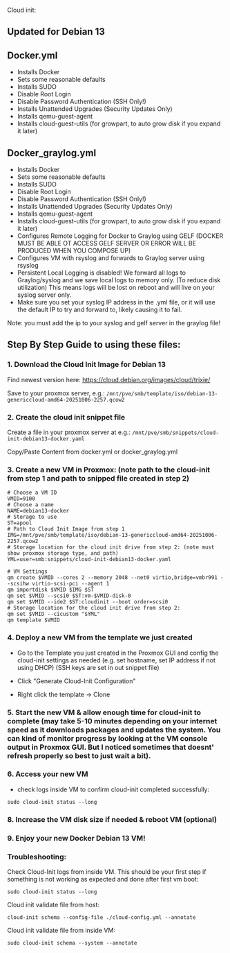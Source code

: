 Cloud init:

## Updated for Debian 13

## Docker.yml
- Installs Docker
- Sets some reasonable defaults
- Installs SUDO
- Disable Root Login
- Disable Password Authentication (SSH Only!)
- Installs Unattended Upgrades (Security Updates Only)
- Installs qemu-guest-agent
- Installs cloud-guest-utils (for growpart, to auto grow disk if you expand it later)

## Docker_graylog.yml

- Installs Docker
- Sets some reasonable defaults
- Installs SUDO
- Disable Root Login
- Disable Password Authentication (SSH Only!)
- Installs Unattended Upgrades (Security Updates Only)
- Installs qemu-guest-agent
- Installs cloud-guest-utils (for growpart, to auto grow disk if you expand it later)
- Configures Remote Logging for Docker to Graylog using GELF (DOCKER MUST BE ABLE OT ACCESS GELF SERVER OR ERROR WILL BE PRODUCED WHEN YOU COMPOSE UP)
- Configures VM with rsyslog and forwards to Graylog server using rsyslog
- Persistent Local Logging is disabled!  We forward all logs to Graylog/syslog and we save local logs to memory only.  (To reduce disk utilization)  This means logs will be lost on reboot and will live on your syslog server only.
- Make sure you set your syslog IP address in the .yml file, or it will use the default IP to try and forward to, likely causing it to fail.

Note: you must add the ip to your syslog and gelf server in the graylog file!

## Step By Step Guide to using these files:

### 1. Download the Cloud Init Image for Debian 13

Find newest version here:
https://cloud.debian.org/images/cloud/trixie/

Save to your proxmox server, e.g.:
`/mnt/pve/smb/template/iso/debian-13-genericcloud-amd64-20251006-2257.qcow2`

### 2. Create the cloud init snippet file

Create a file in your proxmox server at e.g.:
`/mnt/pve/smb/snippets/cloud-init-debian13-docker.yaml`

Copy/Paste Content from docker.yml or docker_graylog.yml

### 3. Create a new VM in Proxmox: (note path to the cloud-init from step 1 and path to snipped file created in step 2)

```
# Choose a VM ID
VMID=9100
# Choose a name
NAME=debian13-docker
# Storage to use
ST=apool
# Path to Cloud Init Image from step 1
IMG=/mnt/pve/smb/template/iso/debian-13-genericcloud-amd64-20251006-2257.qcow2
# Storage location for the cloud init drive from step 2: (note must show proxmox storage type, and path)
YML=user=smb:snippets/cloud-init-debian13-docker.yaml

# VM Settings
qm create $VMID --cores 2 --memory 2048 --net0 virtio,bridge=vmbr991 --scsihw virtio-scsi-pci --agent 1
qm importdisk $VMID $IMG $ST
qm set $VMID --scsi0 $ST:vm-$VMID-disk-0
qm set $VMID --ide2 $ST:cloudinit --boot order=scsi0
# Storage location for the cloud init drive from step 2:
qm set $VMID --cicustom "$YML"
qm template $VMID

```
### 4. Deploy a new VM from the template we just created

- Go to the Template you just created in the Proxmox GUI and config the cloud-init settings as needed (e.g. set hostname, set IP address if not using DHCP)  (SSH keys are set in out snippet file)

- Click "Generate Cloud-Init Configuration"

- Right click the template -> Clone

### 5. Start the new VM & allow enough time for cloud-init to complete (may take 5-10 minutes depending on your internet speed as it downloads packages and updates the system.  You can kind of monitor progress by looking at the VM console output in Proxmox GUI.  But I noticed sometimes that doesnt' refresh properly so best to just wait a bit).

### 6. Access your new VM

- check logs inside VM to confirm cloud-init completed successfully:

```
sudo cloud-init status --long
```

### 8. Increase the VM disk size if needed & reboot VM (optional)

### 9. Enjoy your new Docker Debian 13 VM!

### Troubleshooting:

Check Cloud-Init logs from inside VM.  This should be your first step if something is not working as expected and done after first vm boot:

```
sudo cloud-init status --long
```

Cloud init validate file from host:

```
cloud-init schema --config-file ./cloud-config.yml --annotate
```

Cloud init validate file from inside VM:

```
sudo cloud-init schema --system --annotate
``` 